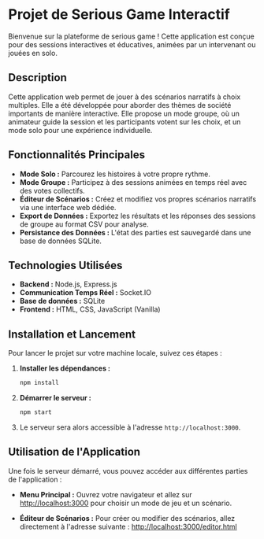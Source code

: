 # Projet de Serious Game Interactif

Bienvenue sur la plateforme de serious game ! Cette application est conçue pour des sessions interactives et éducatives, animées par un intervenant ou jouées en solo.

## Description

Cette application web permet de jouer à des scénarios narratifs à choix multiples. Elle a été développée pour aborder des thèmes de société importants de manière interactive. Elle propose un mode groupe, où un animateur guide la session et les participants votent sur les choix, et un mode solo pour une expérience individuelle.

## Fonctionnalités Principales

-   **Mode Solo :** Parcourez les histoires à votre propre rythme.
-   **Mode Groupe :** Participez à des sessions animées en temps réel avec des votes collectifs.
-   **Éditeur de Scénarios :** Créez et modifiez vos propres scénarios narratifs via une interface web dédiée.
-   **Export de Données :** Exportez les résultats et les réponses des sessions de groupe au format CSV pour analyse.
-   **Persistance des Données :** L'état des parties est sauvegardé dans une base de données SQLite.

## Technologies Utilisées

-   **Backend :** Node.js, Express.js
-   **Communication Temps Réel :** Socket.IO
-   **Base de données :** SQLite
-   **Frontend :** HTML, CSS, JavaScript (Vanilla)

## Installation et Lancement

Pour lancer le projet sur votre machine locale, suivez ces étapes :

1.  **Installer les dépendances :**
    ```bash
    npm install
    ```

2.  **Démarrer le serveur :**
    ```bash
    npm start
    ```

3.  Le serveur sera alors accessible à l'adresse `http://localhost:3000`.

## Utilisation de l'Application

Une fois le serveur démarré, vous pouvez accéder aux différentes parties de l'application :

-   **Menu Principal :** Ouvrez votre navigateur et allez sur [http://localhost:3000](http://localhost:3000) pour choisir un mode de jeu et un scénario.

-   **Éditeur de Scénarios :** Pour créer ou modifier des scénarios, allez directement à l'adresse suivante :
    [http://localhost:3000/editor.html](http://localhost:3000/editor.html)
